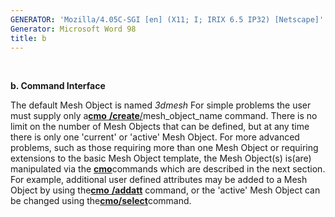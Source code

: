 ```yaml
---
GENERATOR: 'Mozilla/4.05C-SGI [en] (X11; I; IRIX 6.5 IP32) [Netscape]'
Generator: Microsoft Word 98
title: b
---
```


 

 **b. Command Interface**

The default Mesh Object is named *3dmesh* For simple problems the user
must supply only
a[**cmo** **/create**/](cmo_create.md)mesh\_object\_name command. There
is no limit on the number of Mesh Objects that can be defined, but at
any time there is only one 'current' or 'active' Mesh Object. For more
advanced problems, such as those requiring more than one Mesh Object or
requiring extensions to the basic Mesh Object template, the Mesh
Object(s) is(are) manipulated via the [**cmo**](CMO2.md)commands which
are described in the next section. For example, additional user defined
attributes may be added to a Mesh Object by using
the[**cmo** **/addatt**](cmo_addatt.md) command, or the 'active' Mesh
Object can be changed using the[**cmo/select**](cmo_select.md)command.
